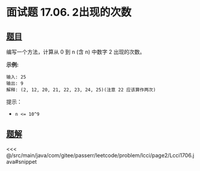 # 面试题 17.06. 2出现的次数

## [题目](https://leetcode.cn/problems/number-of-2s-in-range-lcci/)
编写一个方法，计算从 0 到 n (含 n) 中数字 2 出现的次数。

**示例:**

```
输入: 25
输出: 9
解释: (2, 12, 20, 21, 22, 23, 24, 25)(注意 22 应该算作两次)
```

提示：

* `n <= 10^9`


## [题解](https://github.com/PasseRR/JavaLeetCode/blob/master/src/main/java/com/gitee/passerr/leetcode/problem/lcci/page2/Lcci1706.java)

<<< @/src/main/java/com/gitee/passerr/leetcode/problem/lcci/page2/Lcci1706.java#snippet
